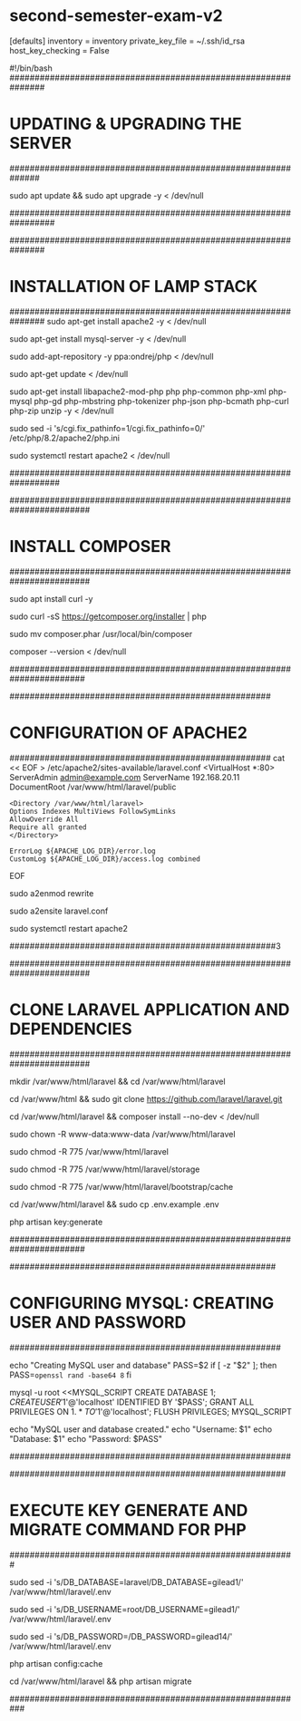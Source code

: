 # second-semester-exam-v2
[defaults]
inventory = inventory
private_key_file = ~/.ssh/id_rsa
host_key_checking = False


#!/bin/bash
###############################################################

# UPDATING & UPGRADING THE SERVER

##############################################################

sudo apt update && sudo apt upgrade -y < /dev/null

#################################################################




###############################################################

# INSTALLATION OF LAMP STACK

###############################################################
sudo apt-get install apache2 -y < /dev/null

sudo apt-get install mysql-server -y < /dev/null

sudo add-apt-repository -y ppa:ondrej/php < /dev/null

sudo apt-get update < /dev/null

sudo apt-get install libapache2-mod-php php php-common php-xml php-mysql php-gd php-mbstring php-tokenizer php-json php-bcmath php-curl php-zip unzip -y < /dev/null

sudo sed -i 's/cgi.fix_pathinfo=1/cgi.fix_pathinfo=0/' /etc/php/8.2/apache2/php.ini

sudo systemctl restart apache2 < /dev/null

##################################################################


########################################################################

# INSTALL COMPOSER

########################################################################

sudo apt install curl -y 

sudo curl -sS https://getcomposer.org/installer | php 

sudo mv composer.phar /usr/local/bin/composer 

composer --version < /dev/null

#######################################################################

####################################################

# CONFIGURATION OF APACHE2

####################################################
cat << EOF > /etc/apache2/sites-available/laravel.conf
<VirtualHost *:80>
    ServerAdmin admin@example.com
    ServerName 192.168.20.11
    DocumentRoot /var/www/html/laravel/public

    <Directory /var/www/html/laravel>
    Options Indexes MultiViews FollowSymLinks
    AllowOverride All
    Require all granted
    </Directory>

    ErrorLog ${APACHE_LOG_DIR}/error.log
    CustomLog ${APACHE_LOG_DIR}/access.log combined
</VirtualHost>
EOF

sudo a2enmod rewrite 

sudo a2ensite laravel.conf

sudo systemctl restart apache2

#####################################################3


########################################################################

# CLONE LARAVEL APPLICATION AND DEPENDENCIES

########################################################################

mkdir /var/www/html/laravel && cd /var/www/html/laravel

cd /var/www/html && sudo git clone https://github.com/laravel/laravel.git

cd /var/www/html/laravel && composer install --no-dev < /dev/null

sudo chown -R www-data:www-data /var/www/html/laravel

sudo chmod -R 775 /var/www/html/laravel

sudo chmod -R 775 /var/www/html/laravel/storage

sudo chmod -R 775 /var/www/html/laravel/bootstrap/cache

cd /var/www/html/laravel && sudo cp .env.example .env

php artisan key:generate


#######################################################################



#####################################################

# CONFIGURING MYSQL: CREATING USER AND PASSWORD

######################################################

echo "Creating MySQL user and database"
PASS=$2
if [ -z "$2" ]; then
  PASS=`openssl rand -base64 8`
fi

mysql -u root <<MYSQL_SCRIPT
CREATE DATABASE $1;
CREATE USER '$1'@'localhost' IDENTIFIED BY '$PASS';
GRANT ALL PRIVILEGES ON $1.* TO '$1'@'localhost';
FLUSH PRIVILEGES;
MYSQL_SCRIPT

echo "MySQL user and database created."
echo "Username:   $1"
echo "Database:   $1"
echo "Password:   $PASS"

########################################################




#######################################################

# EXECUTE KEY GENERATE AND MIGRATE COMMAND FOR PHP

#########################################################

sudo sed -i 's/DB_DATABASE=laravel/DB_DATABASE=gilead1/' /var/www/html/laravel/.env

sudo sed -i 's/DB_USERNAME=root/DB_USERNAME=gilead1/' /var/www/html/laravel/.env

sudo sed -i 's/DB_PASSWORD=/DB_PASSWORD=gilead14/' /var/www/html/laravel/.env

php artisan config:cache

cd /var/www/html/laravel && php artisan migrate

###########################################################

